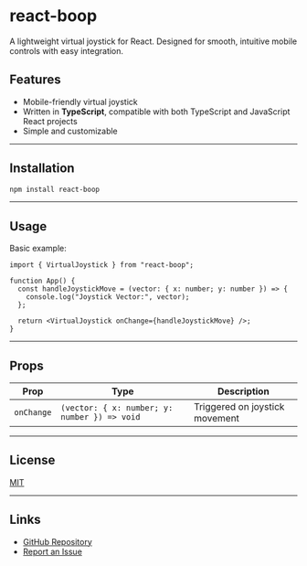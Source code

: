# react-boop

A lightweight virtual joystick for React. Designed for smooth, intuitive mobile controls with easy integration.

## Features

- Mobile-friendly virtual joystick
- Written in **TypeScript**, compatible with both TypeScript and JavaScript React projects
- Simple and customizable

---

## Installation

```bash
npm install react-boop
```

---

## Usage

Basic example:

```tsx
import { VirtualJoystick } from "react-boop";

function App() {
  const handleJoystickMove = (vector: { x: number; y: number }) => {
    console.log("Joystick Vector:", vector);
  };

  return <VirtualJoystick onChange={handleJoystickMove} />;
}
```

---

## Props

| Prop      | Type                                  | Description                           |
|-----------|---------------------------------------|---------------------------------------|
| `onChange` | `(vector: { x: number; y: number }) => void` | Triggered on joystick movement |

---

## License

[MIT](LICENSE)

---

## Links

- [GitHub Repository](https://github.com/andrewrgarcia/react-boop)
- [Report an Issue](https://github.com/andrewrgarcia/react-boop/issues)
```
